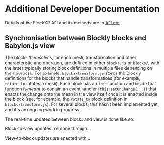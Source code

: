 # Additional Developer Documentation

Details of the FlockXR API and its methods are in [API.md](../API.md).

## Synchronisation between Blockly blocks and Babylon.js view

The blocks *themselves*, for each mesh, transformation and other characteristic and operation, are defined in either `blocks.js` or `blocks/`, with the latter typically storing block definitions in multiple files depending on their purpose. For example, `blocks/transform.js` stores the Blockly definitions for the blocks that handle transformations (for example, `rotate_to` rotates a mesh). Each block has an `init` function and inside that function is *meant* to contain an event handler (`this.setOnChange(...)`) that enacts the change onto the mesh in the view itself once it is enacted inside the block (see, for example, the `rotate_to` block definition in `blocks/transform.js`). For several blocks, this hasn't been implemented yet, and it's an ongoing work in progress.

The real-time updates between blocks and view is done like so:

Block-to-view updates are done through...

View-to-block updates are enacted with...